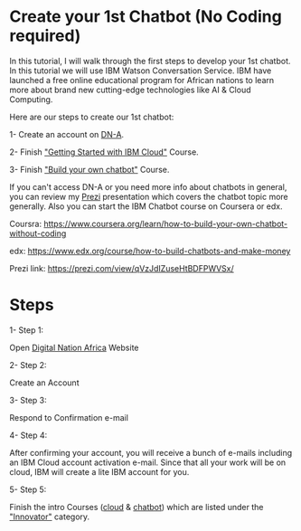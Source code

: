 # Create your 1st Chatbot (No Coding required)

In this tutorial, I will walk through the first steps to develop your 1st chatbot. In this tutorial we will use IBM Watson 
Conversation Service. IBM have launched a free online educational program for African nations to learn more about 
brand new cutting-edge technologies like AI & Cloud Computing. 

Here are our steps to create our 1st chatbot:

1- Create an account on [DN-A](digitalnationafrica.com).

2- Finish ["Getting Started with IBM Cloud"](https://developer.ibm.com/africa/skills/innovator-getting-started-with-ibm-cloud/) Course.

3- Finish ["Build your own chatbot"](https://developer.ibm.com/africa/skills/innovator-chatbot-for-good/) Course.

If you can't access DN-A or you need more info about chatbots in general, you can review my [Prezi](https://prezi.com/view/qVzJdIZuseHtBDFPWVSx/) presentation which covers the chatbot topic more generally. Also you can start the IBM Chatbot course on Coursera or edx.

Coursra: https://www.coursera.org/learn/how-to-build-your-own-chatbot-without-coding

edx: https://www.edx.org/course/how-to-build-chatbots-and-make-money

Prezi link: https://prezi.com/view/qVzJdIZuseHtBDFPWVSx/

# Steps

1- Step 1:
 
Open [Digital Nation Africa](digitalnationafrica.com) Website

2- Step 2:

Create an Account

3- Step 3: 

Respond to Confirmation e-mail

4- Step 4:

After confirming your account, you will receive  a bunch of e-mails including an IBM Cloud account activation e-mail. 
Since that all your work will be on cloud, IBM will create a lite IBM account for you.

5- Step 5:

Finish the intro Courses ([cloud](https://developer.ibm.com/africa/skills/innovator-getting-started-with-ibm-cloud/) & [chatbot](https://developer.ibm.com/africa/skills/innovator-chatbot-for-good/)) which are listed under the ["Innovator"](https://developer.ibm.com/africa/innovator/) category.

